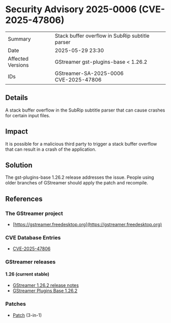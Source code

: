 # Security Advisory 2025-0006 (CVE-2025-47806)

<div class="vertical-table">

|                   |     |
| ----------------- | --- |
| Summary           | Stack buffer overflow in SubRip subtitle parser|
| Date              | 2025-05-29 23:30 |
| Affected Versions | GStreamer gst-plugins-base < 1.26.2 |
| IDs               | GStreamer-SA-2025-0006<br/>CVE-2025-47806 |

</div>

## Details

A stack buffer overflow in the SubRip subtitle parser that can cause crashes for
certain input files.

## Impact

It is possible for a malicious third party to trigger a stack buffer overflow
that can result in a crash of the application.

## Solution

The gst-plugins-base 1.26.2 release addresses the issue. People using older
branches of GStreamer should apply the patch and recompile.

## References

### The GStreamer project

- [https://gstreamer.freedesktop.org](https://gstreamer.freedesktop.org)

### CVE Database Entries

- [CVE-2025-47806](https://www.cve.org/CVERecord?id=CVE-2025-47806)

### GStreamer releases

#### 1.26 (current stable)

- [GStreamer 1.26.2 release notes](/releases/1.26/#1.26.2)
- [GStreamer Plugins Base 1.26.2](/src/gst-plugins-base/gst-plugins-base-1.26.2.tar.xz)

### Patches

- [Patch](https://gitlab.freedesktop.org/gstreamer/gstreamer/-/merge_requests/9132.patch) (3-in-1)
